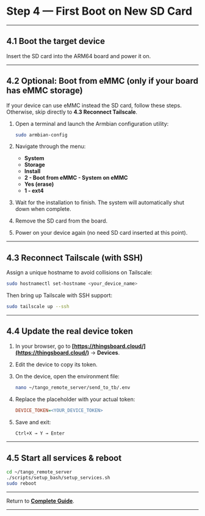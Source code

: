 
# Step 4 — First Boot on New SD Card

---

## 4.1 Boot the target device

Insert the SD card into the ARM64 board and power it on.

---

## 4.2 Optional: Boot from eMMC (only if your board has eMMC storage)

If your device can use eMMC instead the SD card, follow these steps. Otherwise, skip directly to **4.3 Reconnect Tailscale**.

1. Open a terminal and launch the Armbian configuration utility:

   ```bash
   sudo armbian-config
   ```
2. Navigate through the menu:

   * **System**
   * **Storage**
   * **Install**
   * **2 - Boot from eMMC - System on eMMC**
   * **Yes (erase)**
   * **1 - ext4**
3. Wait for the installation to finish. The system will automatically shut down when complete.
4. Remove the SD card from the board.
5. Power on your device again (no need SD card inserted at this point).

---

## 4.3 Reconnect Tailscale (with SSH)

Assign a unique hostname to avoid collisions on Tailscale:

```bash
sudo hostnamectl set-hostname <your_device_name>
```

Then bring up Tailscale with SSH support:

```bash
sudo tailscale up --ssh
```

---

## 4.4 Update the real device token

1. In your browser, go to **[https://thingsboard.cloud/](https://thingsboard.cloud/)** → **Devices**.
2. Edit the device to copy its token.
3. On the device, open the environment file:

   ```bash
   nano ~/tango_remote_server/send_to_tb/.env
   ```
4. Replace the placeholder with your actual token:

   ```ini
   DEVICE_TOKEN=<YOUR_DEVICE_TOKEN>
   ```
5. Save and exit:

   ```bash
   Ctrl+X → Y → Enter
   ```

---

## 4.5 Start all services & reboot

```bash
cd ~/tango_remote_server
./scripts/setup_bash/setup_services.sh
sudo reboot
```

---

Return to **[Complete Guide](/docs/base_guide.md)**.

---
